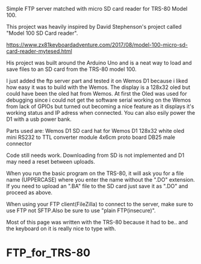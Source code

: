 Simple FTP server matched with micro SD card reader for TRS-80 Model 100.

This project was heavily inspired by David Stephenson's project called "Model 100 SD Card reader". 

https://www.zx81keyboardadventure.com/2017/08/model-100-micro-sd-card-reader-mytesed.html

His project was built around the Arduino Uno and is a neat way to load and save files to an SD card from the TRS-80 model 100. 

I just added the ftp server part and tested it on Wemos D1 because i liked how easy it was to build with the Wemos.
The display is a 128x32 oled but could have been the oled hat from Wemos. At first the Oled was used for debugging since i could not get the software serial working on the Wemos from lack of GPIOs but turned out becoming a nice feature as it displays it's working status and IP adress when connected. You can also esily power the D1 with a usb power bank.

Parts used are:
Wemos D1
SD card hat for Wemos D1
128x32 white oled
mini RS232 to TTL converter module
4x6cm proto board
DB25 male connector



Code still needs work. Downloading from SD is not implemented and D1 may need a reset between uploads. 

When you run the basic program on the TRS-80, it will ask you for a file name (UPPERCASE) where you enter the name without the ".DO" extension. If you need to upload an ".BA" file to the SD card just save it as ".DO" and proceed as above.



When using your FTP client(FileZilla) to connect to the server, make sure to use FTP not SFTP.Also be sure to use "plain FTP(insecure)".

Most of this page was written with the TRS-80 because it had to be.. and the keyboard on it is really nice to type with.
# FTP_for_TRS-80
